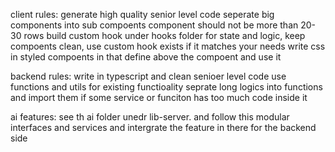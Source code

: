 client rules:
generate high quality senior level code
seperate big components into sub compoents component should not be more than 20-30 rows
build custom hook under hooks folder for state and logic, keep compoents clean, use custom hook exists if it matches your needs
write css in styled compoents in that define above the compoent and use it 

backend rules:
write in typescript and clean senioer level code 
use functions and utils for existing functioality
seprate long logics into functions and import them if some service or funciton has too much code inside it 

ai features:
see th ai folder unedr lib-server. and follow this modular interfaces and services and intergrate the feature in there for the backend side